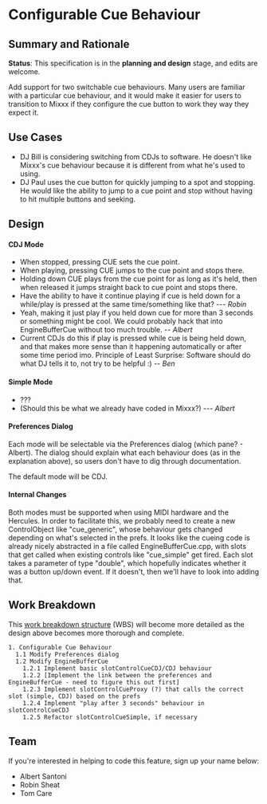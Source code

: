# Configurable Cue Behaviour

## Summary and Rationale

**Status**: This specification is in the **planning and design** stage,
and edits are welcome.

Add support for two switchable cue behaviours. Many users are familiar
with a particular cue behaviour, and it would make it easier for users
to transition to Mixxx if they configure the cue button to work they way
they expect it.

## Use Cases

  - DJ Bill is considering switching from CDJs to software. He doesn't
    like Mixxx's cue behaviour because it is different from what he's
    used to using.
  - DJ Paul uses the cue button for quickly jumping to a spot and
    stopping. He would like the ability to jump to a cue point and stop
    without having to hit multiple buttons and seeking.

## Design

#### CDJ Mode

  - When stopped, pressing CUE sets the cue point.
  - When playing, pressing CUE jumps to the cue point and stops there.
  - Holding down CUE plays from the cue point for as long as it's held,
    then when released it jumps straight back to cue point and stops
    there.
  - Have the ability to have it continue playing if cue is held down for
    a while/play is pressed at the same time/something like that? ---
    *Robin*
  - Yeah, making it just play if you held down cue for more than 3
    seconds or something might be cool. We could probably hack that into
    EngineBufferCue without too much trouble. -- *Albert*
  - Current CDJs do this if play is pressed while cue is being held
    down, and that makes more sense than it happening automatically or
    after some time period imo. Principle of Least Surprise: Software
    should do what DJ tells it to, not try to be helpful :) -- *Ben*

#### Simple Mode

  - ???
  - (Should this be what we already have coded in Mixxx?) --- *Albert*

#### Preferences Dialog

Each mode will be selectable via the Preferences dialog (which pane? -
Albert). The dialog should explain what each behaviour does (as in the
explanation above), so users don't have to dig through documentation.

The default mode will be CDJ.

#### Internal Changes

Both modes must be supported when using MIDI hardware and the Hercules.
In order to facilitate this, we probably need to create a new
ControlObject like "cue\_generic", whose behaviour gets changed
depending on what's selected in the prefs. It looks like the cueing code
is already nicely abstracted in a file called EngineBufferCue.cpp, with
slots that get called when existing controls like "cue\_simple" get
fired. Each slot takes a parameter of type "double", which hopefully
indicates whether it was a button up/down event. If it doesn't, then
we'll have to look into adding that.

## Work Breakdown

This [work breakdown
structure](http://en.wikipedia.org/wiki/Work_breakdown_structure) (WBS)
will become more detailed as the design above becomes more thorough and
complete.

    1. Configurable Cue Behaviour
      1.1 Modify Preferences dialog
      1.2 Modify EngineBufferCue
        1.2.1 Implement basic slotControlCueCDJ/CDJ behaviour
        1.2.2 [Implement the link between the preferences and EngineBufferCue - need to figure this out first]
        1.2.3 Implement slotControlCueProxy (?) that calls the correct slot (simple, CDJ) based on the prefs
        1.2.4 Implement "play after 3 seconds" behaviour in slotControlCueCDJ
        1.2.5 Refactor slotControlCueSimple, if necessary

## Team

If you're interested in helping to code this feature, sign up your name
below:

  - Albert Santoni
  - Robin Sheat
  - Tom Care
